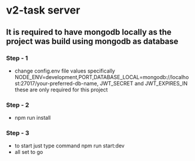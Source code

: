 # v2-task server

## It is required to have mongodb locally as the project was build using mongodb as database

### Step - 1
- change config.env file values specifically NODE_ENV=development,PORT,DATABASE_LOCAL=mongodb://localhost:27017/your-preferred-db-name,
JWT_SECRET and JWT_EXPIRES_IN these are only required for this project
### Step - 2
- npm run install
### Step - 3
- to start just type command npm run start:dev
- all set to go